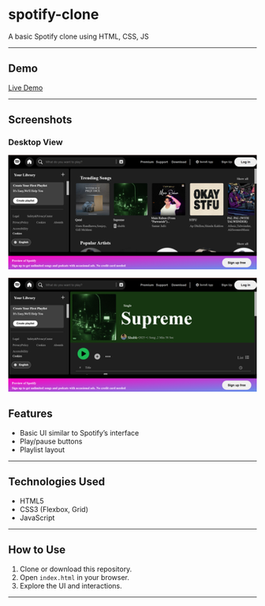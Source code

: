 # spotify-clone
A basic Spotify clone using HTML, CSS, JS

---

## Demo

[Live Demo](https://builtbyusman.github.io/spotify-clone/)

---
## Screenshots

### Desktop View
![Home page](./screenshots/home.png)

![song page](./screenshots/song.png)
## Features

- Basic UI similar to Spotify’s interface
- Play/pause buttons 
- Playlist layout 

---

## Technologies Used

- HTML5
- CSS3 (Flexbox, Grid)
- JavaScript 

---

## How to Use

1. Clone or download this repository.
2. Open `index.html` in your browser.
3. Explore the UI and interactions.

---

